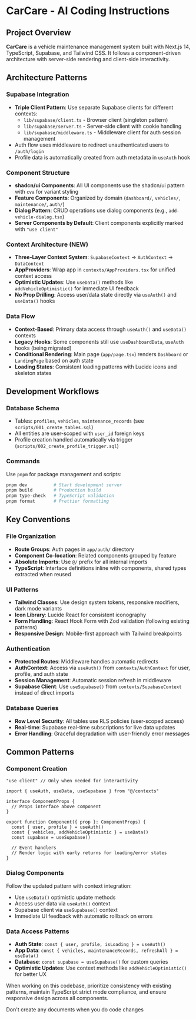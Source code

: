 # CarCare - AI Coding Instructions

## Project Overview

**CarCare** is a vehicle maintenance management system built with Next.js 14, TypeScript, Supabase, and Tailwind CSS. It follows a component-driven architecture with server-side rendering and client-side interactivity.

## Architecture Patterns

### Supabase Integration

- **Triple Client Pattern**: Use separate Supabase clients for different contexts:
  - `lib/supabase/client.ts` - Browser client (singleton pattern)
  - `lib/supabase/server.ts` - Server-side client with cookie handling
  - `lib/supabase/middleware.ts` - Middleware client for auth session management
- Auth flow uses middleware to redirect unauthenticated users to `/auth/login`
- Profile data is automatically created from auth metadata in `useAuth` hook

### Component Structure

- **shadcn/ui Components**: All UI components use the shadcn/ui pattern with `cva` for variant styling
- **Feature Components**: Organized by domain (`dashboard/`, `vehicles/`, `maintenance/`, `auth/`)
- **Dialog Pattern**: CRUD operations use dialog components (e.g., `add-vehicle-dialog.tsx`)
- **Server Components by Default**: Client components explicitly marked with `"use client"`

### Context Architecture (NEW)

- **Three-Layer Context System**: `SupabaseContext` → `AuthContext` → `DataContext`
- **AppProviders**: Wrap app in `contexts/AppProviders.tsx` for unified context access
- **Optimistic Updates**: Use `useData()` methods like `addVehicleOptimistic()` for immediate UI feedback
- **No Prop Drilling**: Access user/data state directly via `useAuth()` and `useData()` hooks

### Data Flow

- **Context-Based**: Primary data access through `useAuth()` and `useData()` contexts
- **Legacy Hooks**: Some components still use `useDashboardData`, `useAuth` hooks (being migrated)
- **Conditional Rendering**: Main page (`app/page.tsx`) renders `Dashboard` or `LandingPage` based on auth state
- **Loading States**: Consistent loading patterns with Lucide icons and skeleton states

## Development Workflows

### Database Schema

- Tables: `profiles`, `vehicles`, `maintenance_records` (see `scripts/001_create_tables.sql`)
- All entities are user-scoped with `user_id` foreign keys
- Profile creation handled automatically via trigger (`scripts/002_create_profile_trigger.sql`)

### Commands

Use `pnpm` for package management and scripts:

```bash
pnpm dev          # Start development server
pnpm build        # Production build
pnpm type-check   # TypeScript validation
pnpm format       # Prettier formatting
```

## Key Conventions

### File Organization

- **Route Groups**: Auth pages in `app/auth/` directory
- **Component Co-location**: Related components grouped by feature
- **Absolute Imports**: Use `@/` prefix for all internal imports
- **TypeScript**: Interface definitions inline with components, shared types extracted when reused

### UI Patterns

- **Tailwind Classes**: Use design system tokens, responsive modifiers, dark mode variants
- **Icon Library**: Lucide React for consistent iconography
- **Form Handling**: React Hook Form with Zod validation (following existing patterns)
- **Responsive Design**: Mobile-first approach with Tailwind breakpoints

### Authentication

- **Protected Routes**: Middleware handles automatic redirects
- **AuthContext**: Access via `useAuth()` from `contexts/AuthContext` for user, profile, and auth state
- **Session Management**: Automatic session refresh in middleware
- **Supabase Client**: Use `useSupabase()` from `contexts/SupabaseContext` instead of direct imports

### Database Queries

- **Row Level Security**: All tables use RLS policies (user-scoped access)
- **Real-time**: Supabase real-time subscriptions for live data updates
- **Error Handling**: Graceful degradation with user-friendly error messages

## Common Patterns

### Component Creation

```tsx
"use client" // Only when needed for interactivity

import { useAuth, useData, useSupabase } from "@/contexts"

interface ComponentProps {
  // Props interface above component
}

export function Component({ prop }: ComponentProps) {
  const { user, profile } = useAuth()
  const { vehicles, addVehicleOptimistic } = useData()
  const supabase = useSupabase()

  // Event handlers
  // Render logic with early returns for loading/error states
}
```

### Dialog Components

Follow the updated pattern with context integration:

- Use `useData()` optimistic update methods
- Access user data via `useAuth()` context
- Supabase client via `useSupabase()` context
- Immediate UI feedback with automatic rollback on errors

### Data Access Patterns

- **Auth State**: `const { user, profile, isLoading } = useAuth()`
- **App Data**: `const { vehicles, maintenanceRecords, refreshAll } = useData()`
- **Database**: `const supabase = useSupabase()` for custom queries
- **Optimistic Updates**: Use context methods like `addVehicleOptimistic()` for better UX

When working on this codebase, prioritize consistency with existing patterns, maintain TypeScript strict mode compliance, and ensure responsive design across all components.

Don't create any documents when you do code changes
